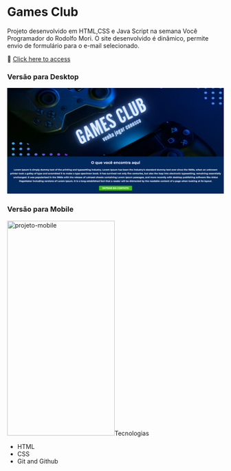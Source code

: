 # Games Club

Projeto desenvolvido em HTML,CSS e Java Script na semana Você Programador do Rodolfo Mori. O site desenvolvido é dinâmico, permite envio de formulário para o e-mail selecionado.

🔗 [Click here to access](https://n4ju15.github.io/games-club/)

### Versão para Desktop

![screenshot](./assets/projeto-desktop-1.png)

### Versão para Mobile

<div>
    <img width="250px" height="500px" title="projeto-mobile" src="./assets/mobile.png/>
</div>

## Tecnologias

- HTML
- CSS
- Git and Github
